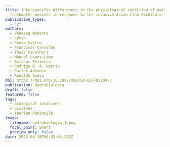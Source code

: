```yaml
---
title: Interspecific differences in the physiological condition of native
  freshwater mussels in response to the invasive Asian clam Corbicula fluminea
publication_types:
  - "2"
authors:
  - Vanessa Modesto
  - admin
  - Paulo Castro
  - Francisco Carvalho
  - Thais Cavalheri
  - Manuel Lopes-Lima
  - Amilcar Teixeira
  - Rodrigo O. A. Ozório
  - Carlos Antunes
  - Ronaldo Sousa
doi: https://doi.org/10.1007/s10750-023-05209-3
publication: Hydrobiologia
draft: false
featured: false
tags:
  - biological invasions
  - bivalves
  - Iberian Peninsula
image:
  filename: hydrobiologia_1.png
  focal_point: Smart
  preview_only: false
date: 2023-04-18T09:33:04.282Z
---
```


